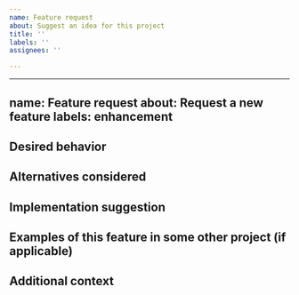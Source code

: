 ```yaml
---
name: Feature request
about: Suggest an idea for this project
title: ''
labels: ''
assignees: ''

---
```


---
name: Feature request
about: Request a new feature
labels: enhancement
---

## Desired behavior
<!-- Describe the current problem and the feature you want implemented.-->

## Alternatives considered
<!-- Describe alternate solutions or features you've considered.-->

## Implementation suggestion
<!-- Provide a suggestion on how to implement this feature, which could help us
expedite this implementation.-->

## Examples of this feature in some other project (if applicable)
<!-- Provide an example of a similar/same feature present in some other project 
if you found any. -->

## Additional context
<!-- Provide any other additional context (e.g., screenshots) about your feature
request.-->
